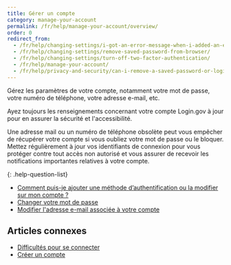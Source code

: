 ```yaml
---
title: Gérer un compte
category: manage-your-account
permalink: /fr/help/manage-your-account/overview/
order: 0
redirect_from:
  - /fr/help/changing-settings/i-got-an-error-message-when-i-added-an-email/
  - /fr/help/changing-settings/remove-saved-password-from-browser/
  - /fr/help/changing-settings/turn-off-two-factor-authentication/
  - /fr/help/manage-your-account/
  - /fr/help/privacy-and-security/can-i-remove-a-saved-password-or-login-information-from-my-browser/
---
```


Gérez les paramètres de votre compte, notamment votre mot de passe, votre numéro de téléphone, votre adresse e-mail, etc.

Ayez toujours les renseignements concernant votre compte Login.gov à jour pour en assurer la sécurité et l'accessibilité.

Une adresse mail ou un numéro de téléphone obsolète peut vous empêcher de récupérer votre compte si vous oubliez votre mot de passe ou le bloquer. Mettez régulièrement à jour vos identifiants de connexion pour vous protéger contre tout accès non autorisé et vous assurer de recevoir les notifications importantes relatives à votre compte.

{: .help-question-list}
- [Comment puis-je ajouter une méthode d’authentification ou la modifier sur mon compte ?](/fr/help/manage-your-account/add-or-change-your-authentication-method/)
- [Changer votre mot de passe](/fr/help/manage-your-account/change-your-password/)
- [Modifier l'adresse e-mail associée à votre compte](/fr/help/manage-your-account/change-your-email-address/)

## Articles connexes

* [Difficultés pour se connecter](/fr/help/trouble-signing-in/overview/)
* [Créer un compte](/fr/help/create-account/overview/)
